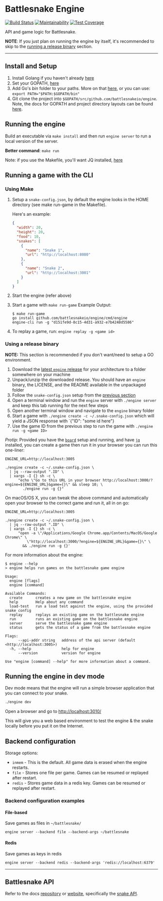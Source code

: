 # Battlesnake Engine

[![Build Status](https://travis-ci.com/battlesnakeio/engine.svg?branch=master)](https://travis-ci.com/battlesnakeio/engine)
[![Maintainability](https://api.codeclimate.com/v1/badges/66e1d3494b5af60ceee5/maintainability)](https://codeclimate.com/github/battlesnakeio/engine/maintainability)
[![Test Coverage](https://api.codeclimate.com/v1/badges/66e1d3494b5af60ceee5/test_coverage)](https://codeclimate.com/github/battlesnakeio/engine/test_coverage)

API and game logic for Battlesnake.

**NOTE**: If you just plan on running the engine by itself, it's recommended to skip to the [running a release binary](#using-a-release-binary) section.

---

## Install and Setup

1. Install Golang if you haven't already [here](https://golang.org/doc/install)
2. Set your GOPATH, [here](https://github.com/golang/go/wiki/SettingGOPATH)
3. Add Go's _bin_ folder to your paths. More on that [here](https://golang.org/doc/code.html#GOPATH), or you can use:
    `export PATH="$PATH:$GOPATH/bin"`
4. Git clone the project into `$GOPATH/src/github.com/battlesnakeio/engine`. Note, the docs for GOPATH and project directory layouts can be found [here](https://github.com/golang/go/wiki/SettingGOPATH).

## Running the engine

Build an executable via `make install` and then run `engine server` to run a local version of the server.

**Better command**: `make run`

Note: if you use the Makefile, you'll want JQ installed, [here](https://stedolan.github.io/jq/download/)

## Running a game with the CLI

### Using Make

1. Setup a `snake-config.json`, by default the engine looks in the HOME directory (see make run-game in the Makefile).

    Here's an example:
    ```json
    {
      "width": 20,
      "height": 20,
      "food": 10,
      "snakes": [
        {
          "name": "Snake 1",
          "url": "http://localhost:8080"
        },
        {
          "name": "Snake 2",
          "url": "http://localhost:3001"
        }
      ]
    }
    ```
2. Start the engine (refer above)
3. Start a game with `make run-game`
    Example Output:
    ```shell
    $ make run-game
    go install github.com/battlesnakeio/engine/cmd/engine
    engine-cli run -g "d151fe9d-8c15-4d31-a932-e7b4248d5586"
    ```
4. To replay a game, run: `engine replay -g <game id>`

### Using a release binary

**NOTE:** This section is recommended if you don't want/need to setup a GO environment.

1. Download the [latest `engine` release](https://github.com/battlesnakeio/engine/releases/latest) for your architecture to a folder somewhere on your machine
2. Unpack/unzip the downloaded release. You should have an `engine` binary, the LICENSE, and the README available in the unpackaged folder
3. Follow the `snake-config.json` setup from the [previous section](#using-make)
4. Open a terminal window and run the `engine` server with `./engine server` and keep this tab running for the next few steps
5. Open another terminal window and navigate to the `engine` binary folder
6. Start a game with `./engine create -c ~/.snake-config.json` which will yield a JSON response with `{"ID": "some id here"}
7. Use the game ID from the previous step to run the game with `./engine run -g <game ID>`

_Protip_: Provided you have the [`board`](https://github.com/battlesnakeio/board) setup and running, and have [`jq`](https://stedolan.github.io/jq/) installed, you can create a game then run it in your browser you can run this one-liner:

```shell
ENGINE_URL=http://localhost:3005

./engine create -c ~/.snake-config.json \
  | jq --raw-output ".ID" \
  | xargs -I {} sh -c \
      "echo \"Go to this URL in your browser http://localhost:3000/?engine=${ENGINE_URL}&game={}\" && sleep 10; \
        ./engine run -g {}"
```

On macOS/OS X, you can tweak the above command and automatically open your browser to the correct game and run it, all in on go:

```shell
ENGINE_URL=http://localhost:3005

./engine create -c ~/.snake-config.json \
  | jq --raw-output ".ID" \
  | xargs -I {} sh -c \
      "open -a \"/Applications/Google Chrome.app/Contents/MacOS/Google Chrome\" \
          \"http://localhost:3000/?engine=${ENGINE_URL}&game={}\" \
        && ./engine run -g {}'
```

For more information about the engine:

```shell
$ engine --help
> engine helps run games on the battlesnake game engine

Usage:
  engine [flags]
  engine [command]

Available Commands:
  create      creates a new game on the battlesnake engine
  help        Help about any command
  load-test   run a load test against the engine, using the provided snake config
  replay      replays an existing game on the battlesnake engine
  run         runs an existing game on the battlesnake engine
  server      serve the battlesnake game engine
  status      gets the status of a game from the battlesnake engine

Flags:
      --api-addr string   address of the api server (default <http://localhost:3005>)
  -h, --help              help for engine
      --version           version for engine

Use "engine [command] --help" for more information about a command.
```

## Running the engine in dev mode

Dev mode means that the engine will run a simple browser application that you can connect to your snake.

```bash
./engine dev
```

Open a browser and go to <a href="http://localhost:3010/">http://localhost:3010/</a>

This will give you a web based environment to test the engine & the snake locally before you put it on the Internet.

## Backend configuration

Storage options:

- `inmem` - This is the default. All game data is erased when the engine restarts.
- `file` - Stores one file per game. Games can be resumed or replayed after restart.
- `redis` - Stores game data in a redis key. Games can be resumed or replayed after restart.

### Backend configuration examples

#### File-based

Save games as files in `~/battlesnake/`

```shell
engine server --backend file --backend-args ~/battlesnake
```

#### Redis

Save games as keys in redis

```shell
engine server --backend redis --backend-args 'redis://localhost:6379'
```

---

## Battlesnake API

Refer to the docs [repository](https://github.com/battlesnakeio/docs) or [website](http://docs.battlesnake.io), specifically the [snake API](http://docs.battlesnake.io/snake-api.html).
